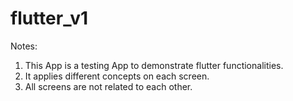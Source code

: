 # flutter_v1

Notes:
1. This App is a testing App to demonstrate flutter functionalities.
2. It applies different concepts on each screen.
3. All screens are not related to each other. 
